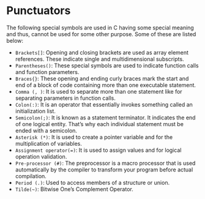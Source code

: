 # Punctuators
The following special symbols are used in C having some special meaning and thus, cannot be used for some other purpose. Some of these are listed below:

* `Brackets[]`: Opening and closing brackets are used as array element references. These indicate single and multidimensional subscripts.
* `Parentheses()`: These special symbols are used to indicate function calls and function parameters.
* `Braces{}`: These opening and ending curly braces mark the start and end of a block of code containing more than one executable statement.
* `Comma (, )`: It is used to separate more than one statement like for separating parameters in function calls.
* `Colon(:)`: It is an operator that essentially invokes something called an initialization list.
* `Semicolon(;)`: It is known as a statement terminator.  It indicates the end of one logical entity. That’s why each individual statement must be ended with a semicolon.
* `Asterisk (*)`: It is used to create a pointer variable and for the multiplication of variables.
* `Assignment operator(=)`: It is used to assign values and for logical operation validation.
* `Pre-processor (#)`: The preprocessor is a macro processor that is used automatically by the compiler to transform your program before actual compilation.
* `Period (.)`: Used to access members of a structure or union.
* `Tilde(~)`: Bitwise One’s Complement Operator.
